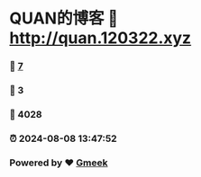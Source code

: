 # QUAN的博客 :link: http://quan.120322.xyz 
### :page_facing_up: [7](http://quan.120322.xyz/tag.html) 
### :speech_balloon: 3 
### :hibiscus: 4028 
### :alarm_clock: 2024-08-08 13:47:52 
### Powered by :heart: [Gmeek](https://github.com/Meekdai/Gmeek)
